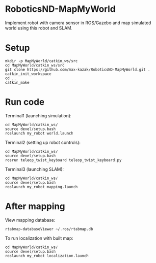 # RoboticsND-MapMyWorld
Implement robot with camera sensor in ROS/Gazebo and map simulated world using this robot and SLAM.

# Setup

```
mkdir -p MapMyWorld/catkin_ws/src
cd MapMyWorld/catkin_ws/src
git clone https://github.com/max-kazak/RoboticsND-MapMyWorld.git .
catkin_init_workspace
cd ..
catkin_make
```

# Run code
Terminal1 (launching simulation):

```
cd MapMyWorld/catkin_ws/
source devel/setup.bash
roslaunch my_robot world.launch
```

Terminal2 (setting up robot controls):

```
cd MapMyWorld/catkin_ws/
source devel/setup.bash
rosrun teleop_twist_keyboard teleop_twist_keyboard.py
```

Terminal3 (launching SLAM):

```
cd MapMyWorld/catkin_ws/
source devel/setup.bash
roslaunch my_robot mapping.launch
```

# After mapping
View mapping database:

```
rtabmap-databaseViewer ~/.ros/rtabmap.db
```

To run localization with built map:

```
cd MapMyWorld/catkin_ws/
source devel/setup.bash
roslaunch my_robot localization.launch
```